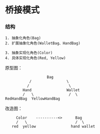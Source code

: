 # 桥接模式
### 结构
```text
1. 抽象化角色(Bag)
2. 扩展抽象化角色(WalletBag、HandBag)

3. 抽象实现化角色(Color)
4. 具体实现化角色(Red, Yellow)

```

原型图：

                       Bag
               /                \
              /                  \
            Hand                Wallet
            /   \                /  \
    RedHandBag  YellowHandBag
    
    
改造图：

         Color    ----------<>      Bag        
         /   \                      /  \
       red  yellow                hand wallet 